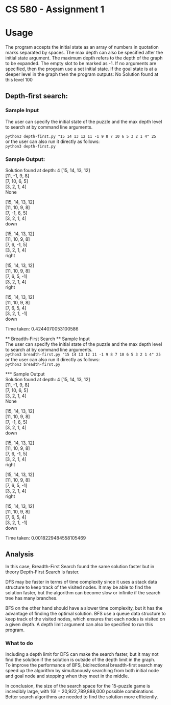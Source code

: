 
# CS 580 - Assignment 1
# Usage
The program accepts the initial state as an array of numbers in quotation marks separated by spaces.
The max depth can also be specified after the initial state argument. The maximum depth refers to the depth of the graph to be expanded. 
The empty slot to be marked as -1.
If no arguments are specified, then the program use a set initial state.
If the goal state is at a deeper level in the graph then the program outputs: 
No Solution found at this level 100

## Depth-first search:
### Sample Input  
The user can specify the initial state of the puzzle and the max depth level to search at by command line arguments.

`python3 depth-first.py "15 14 13 12 11 -1 9 8 7 10 6 5 3 2 1 4" 25`  
or the user can also run it directly as follows:  
`python3 depth-first.py`

### Sample Output:

Solution found at depth: 4
[15, 14, 13, 12]  
[11, -1, 9, 8]  
[7, 10, 6, 5]  
[3, 2, 1, 4]  
None  
  
  
[15, 14, 13, 12]  
[11, 10, 9, 8]  
[7, -1, 6, 5]  
[3, 2, 1, 4]  
down  
  
  
[15, 14, 13, 12]  
[11, 10, 9, 8]  
[7, 6, -1, 5]  
[3, 2, 1, 4]  
right  
  
  
[15, 14, 13, 12]   
[11, 10, 9, 8]  
[7, 6, 5, -1]  
[3, 2, 1, 4]  
right  
  
  
[15, 14, 13, 12]  
[11, 10, 9, 8]  
[7, 6, 5, 4]  
[3, 2, 1, -1]  
down  
  
  
Time taken:  0.4244070053100586  
  
  
** Breadth-First Search
** Sample Input  
The user can specify the initial state of the puzzle and the max depth level to search at by command line arguments.  
`python3 breadth-first.py "15 14 13 12 11 -1 9 8 7 10 6 5 3 2 1 4" 25`  
or the user can also run it directly as follows:  
`python3 breadth-first.py`  

*** Sample Output  
Solution found at depth:  4
[15, 14, 13, 12]  
[11, -1, 9, 8]  
[7, 10, 6, 5]  
[3, 2, 1, 4]  
None  
  
  
[15, 14, 13, 12]  
[11, 10, 9, 8]  
[7, -1, 6, 5]  
[3, 2, 1, 4]  
down  
  
  
[15, 14, 13, 12]  
[11, 10, 9, 8]  
[7, 6, -1, 5]  
[3, 2, 1, 4]  
right  
  
  
[15, 14, 13, 12]  
[11, 10, 9, 8]  
[7, 6, 5, -1]  
[3, 2, 1, 4]  
right  
  
  
[15, 14, 13, 12]  
[11, 10, 9, 8]  
[7, 6, 5, 4]  
[3, 2, 1, -1]  
down  
  
  
Time taken:  0.0018229484558105469  
  
  
## Analysis  
In this case, Breadth-First Search found the same solution faster but in theory Depth-First Search is faster.

DFS may be faster in terms of time complexity since it uses a stack data structure to keep track of the visited nodes.  It may be able to find the solution faster, but the algorithm can become slow or infinite if the search tree has many branches. 

BFS on the other hand should have a slower time complexity, but it has the advantage of finding the optimal solution. BFS use a queue data structure to keep track of the visited nodes, which ensures that each nodes is visited on a given depth. A depth limit argument can also be specified to run this program.

### What to do
Including a depth limit for DFS can make the search faster, but it may not find the solution if the solution is outside of the depth limit in the graph.  
To improve the performance of BFS, bidirectional breadth-first search may speed up the algorithm by simultanously searching from both initial node and goal node and stopping when they meet in the middle. 

In conclusion, the size of the search space for the 15-puzzle game is incredibly large, with 16! = 20,922,789,888,000 possible combinations. Better search algorithms are needed to find the solution more efficiently.
